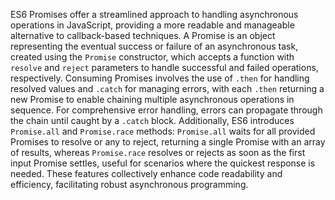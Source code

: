 ES6 Promises offer a streamlined approach to handling asynchronous operations in JavaScript, providing a more readable and manageable alternative to callback-based techniques. A Promise is an object representing the eventual success or failure of an asynchronous task, created using the `Promise` constructor, which accepts a function with `resolve` and `reject` parameters to handle successful and failed operations, respectively. Consuming Promises involves the use of `.then` for handling resolved values and `.catch` for managing errors, with each `.then` returning a new Promise to enable chaining multiple asynchronous operations in sequence. For comprehensive error handling, errors can propagate through the chain until caught by a `.catch` block. Additionally, ES6 introduces `Promise.all` and `Promise.race` methods: `Promise.all` waits for all provided Promises to resolve or any to reject, returning a single Promise with an array of results, whereas `Promise.race` resolves or rejects as soon as the first input Promise settles, useful for scenarios where the quickest response is needed. These features collectively enhance code readability and efficiency, facilitating robust asynchronous programming.
